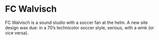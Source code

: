 <!--
  id: 2201
  slug: fc-walvisch
  type: fortpolio
  excerpt: <p>Re-design and creation of the site of one of the foremost Dutch sound studios.</p>
  categories: JavaScript, frontend, HTML/CSS, Flash, illustration, graphic design, interaction design, backend
  tags: CSS, Wordpress, XML, graphic design, ActionScript, illustration, video, interaction design, concept
  clients: FC Walvisch
  collaboration: 
  prizes: 
  thumbnail: fcwalvisch.jpg
  image: fcwalvisch.jpg
  images: fcwalvisch.jpg
  inCv: true
  inPortfolio: false
  dateFrom: 2008-05-01
  dateTo: 2008-07-01
-->

# FC Walvisch

<p>FC Walvisch is a sound studio with a soccer fan at the helm. A new site design was due: in a 70&#8217;s technicolor soccer style, serious, with a wink (or vice versa).</p>